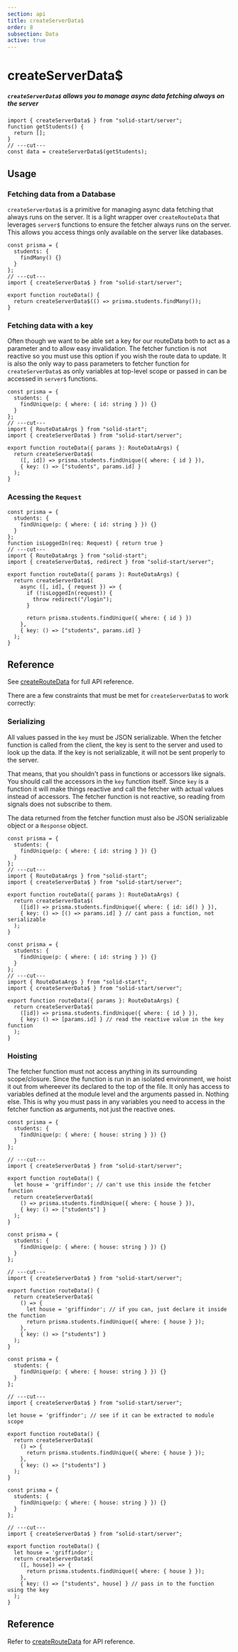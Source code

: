 ```yaml
---
section: api
title: createServerData$
order: 8
subsection: Data
active: true
---
```


# createServerData$

##### `createServerData$` allows you to manage async data fetching always on the server

<div class="text-lg">

```tsx twoslash
import { createServerData$ } from "solid-start/server";
function getStudents() {
  return [];
}
// ---cut---
const data = createServerData$(getStudents);
```

</div>

<table-of-contents></table-of-contents>

## Usage

### Fetching data from a Database

`createServerData$` is a primitive for managing async data fetching that always runs on the server. It is a light wrapper over `createRouteData` that leverages `server$` functions to ensure the fetcher always runs on the server. This allows you access things only available on the server like databases.

```tsx twoslash
const prisma = {
  students: {
    findMany() {}
  }
};
// ---cut---
import { createServerData$ } from "solid-start/server";

export function routeData() {
  return createServerData$(() => prisma.students.findMany());
}
```

### Fetching data with a key

Often though we want to be able set a key for our routeData both to act as a parameter and to allow easy invalidation. The fetcher function is not reactive so you must use this option if you wish the route data to update. It is also the only way to pass parameters to fetcher function for `createServerData$` as only variables at top-level scope or passed in can be accessed in `server$` functions.

```tsx twoslash
const prisma = {
  students: {
    findUnique(p: { where: { id: string } }) {}
  }
};
// ---cut---
import { RouteDataArgs } from "solid-start";
import { createServerData$ } from "solid-start/server";

export function routeData({ params }: RouteDataArgs) {
  return createServerData$(
    ([, id]) => prisma.students.findUnique({ where: { id } }),
    { key: () => ["students", params.id] }
  );
}
```

### Acessing the `Request`

```tsx twoslash {7}
const prisma = {
  students: {
    findUnique(p: { where: { id: string } }) {}
  }
};
function isLoggedIn(req: Request) { return true }
// ---cut---
import { RouteDataArgs } from "solid-start";
import { createServerData$, redirect } from "solid-start/server";

export function routeData({ params }: RouteDataArgs) {
  return createServerData$(
    async ([, id], { request }) => {
      if (!isLoggedIn(request)) {
        throw redirect("/login");
      }

      return prisma.students.findUnique({ where: { id } })
    },
    { key: () => ["students", params.id] }
  );
}
```

## Reference

See [createRouteData](./createRouteData) for full API reference.

There are a few constraints that must be met for `createServerData$` to work correctly:

### Serializing 
All values passed in the `key` must be JSON serializable. When the fetcher function is called from the client, the key is sent to the server and used to look up the data. If the key is not serializable, it will not be sent properly to the server. 

That means, that you shouldn't pass in functions or accessors like signals. You should call the accessors in the `key` function itself. Since `key` is a function it will make things reactive and call the fetcher with actual values instead of accessors. The fetcher function is not reactive, so reading from signals does not subscribe to them.

The data returned from the fetcher function must also be JSON serializable object or a `Response` object.

```tsx twoslash {7} bad
const prisma = {
  students: {
    findUnique(p: { where: { id: string } }) {}
  }
};
// ---cut---
import { RouteDataArgs } from "solid-start";
import { createServerData$ } from "solid-start/server";

export function routeData({ params }: RouteDataArgs) {
  return createServerData$(
    ([id]) => prisma.students.findUnique({ where: { id: id() } }),
    { key: () => [() => params.id] } // cant pass a function, not serializable
  );
}

```

```tsx twoslash {7} good
const prisma = {
  students: {
    findUnique(p: { where: { id: string } }) {}
  }
};
// ---cut---
import { RouteDataArgs } from "solid-start";
import { createServerData$ } from "solid-start/server";

export function routeData({ params }: RouteDataArgs) {
  return createServerData$(
    ([id]) => prisma.students.findUnique({ where: { id } }),
    { key: () => [params.id] } // read the reactive value in the key function
  );
}

```

### Hoisting 

The fetcher function must not access anything in its surrounding scope/closure. Since the function is run in an isolated environment, we hoist it out from whereever its declared to the top of the file. It only has access to variables defined at the module level and the arguments passed in. Nothing else. This is why you must pass in any variables you need to access in the fetcher function as arguments, not just the reactive ones.


```tsx twoslash {4,6} bad
const prisma = {
  students: {
    findUnique(p: { where: { house: string } }) {}
  }
};

// ---cut---
import { createServerData$ } from "solid-start/server";

export function routeData() {
  let house = 'griffindor'; // can't use this inside the fetcher function
  return createServerData$(
    () => prisma.students.findUnique({ where: { house } }),
    { key: () => ["students"] }
  );
}
```

```tsx twoslash {6} good
const prisma = {
  students: {
    findUnique(p: { where: { house: string } }) {}
  }
};

// ---cut---
import { createServerData$ } from "solid-start/server";

export function routeData() {
  return createServerData$(
    () => {
      let house = 'griffindor'; // if you can, just declare it inside the function
      return prisma.students.findUnique({ where: { house } });
    },
    { key: () => ["students"] }
  );
}
```

```tsx twoslash {3} good
const prisma = {
  students: {
    findUnique(p: { where: { house: string } }) {}
  }
};

// ---cut---
import { createServerData$ } from "solid-start/server";

let house = 'griffindor'; // see if it can be extracted to module scope

export function routeData() {
  return createServerData$(
    () => {
      return prisma.students.findUnique({ where: { house } });
    },
    { key: () => ["students"] }
  );
}
```

```tsx twoslash {4,6,9} good
const prisma = {
  students: {
    findUnique(p: { where: { house: string } }) {}
  }
};

// ---cut---
import { createServerData$ } from "solid-start/server";

export function routeData() {
  let house = 'griffindor';
  return createServerData$(
    ([, house]) => {
      return prisma.students.findUnique({ where: { house } });
    },
    { key: () => ["students", house] } // pass in to the function using the key
  );
}
```

## Reference

Refer to [createRouteData](./createRouteData) for API reference.

